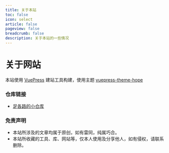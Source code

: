 ```yaml
---
title: 关于本站
toc: false
icon: select
article: false
pageview: false
breadcrumb: false
description: 关于本站的一些情况
---
```


# 关于网站

本站使用 [VuePress](https://v2.vuepress.vuejs.org/zh/) 建站工具构建，使用主题 [vuepress-theme-hope](https://github.com/Mister-Hope/vuepress-theme-hope/)

### 仓库链接

- [足各路的小仓库](https://github.com/luzhe0359)

### 免责声明

- 本站所涉及的文章均属于原创，如有雷同，纯属巧合。
- 本站所收藏的工具、库、网站等，仅本人使用及分享他人，如有侵权，请联系删除。

